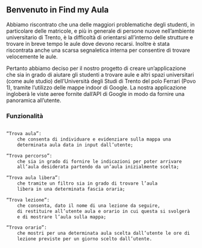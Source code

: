 ## Benvenuto in Find my Aula

Abbiamo riscontrato che una delle maggiori problematiche degli studenti, in particolare delle matricole, e più in generale di persone nuove nell’ambiente universitario di Trento, è la difficoltà di orientarsi all’interno delle strutture e trovare in breve tempo le aule dove devono recarsi. Inoltre è stata riscontrata anche una scarsa segnaletica interna per consentire di trovare velocemente le aule.

Pertanto abbiamo deciso per il nostro progetto di creare un’applicazione che sia in grado di aiutare gli studenti a trovare aule e altri spazi universitari (come aule studio) dell’Università degli Studi di Trento del polo Ferrari (Povo 1), tramite l’utilizzo delle mappe indoor di Google. La nostra applicazione ingloberà le viste aeree fornite dall’API di Google in modo da fornire una panoramica all’utente. 

### Funzionalità

```markdown

“Trova aula”: 
    che consenta di individuare e evidenziare sulla mappa una 
    determinata aula data in input dall’utente;

“Trova percorso”:
    che sia in grado di fornire le indicazioni per poter arrivare
    all’aula desiderata partendo da un’aula inizialmente scelta;

“Trova aula libera”:
    che tramite un filtro sia in grado di trovare l’aula
    libera in una determinata fascia oraria;

“Trova lezione”:
    che consenta, dato il nome di una lezione da seguire,
    di restituire all’utente aula e orario in cui questa si svolgerà
    e di mostrare l’aula sulla mappa;

“Trova orario”:
    che mostri per una determinata aula scelta dall’utente le ore di
    lezione previste per un giorno scelto dall’utente.

```
